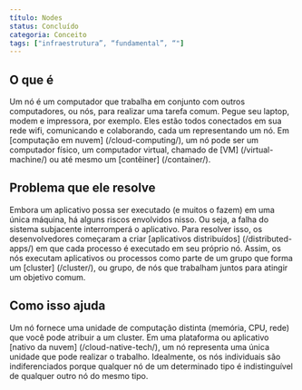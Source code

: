 ```yaml
---
título: Nodes
status: Concluído
categoria: Conceito
tags: ["infraestrutura”, “fundamental”, “"]
---
```


## O que é

Um nó é um computador que trabalha em conjunto com outros computadores, ou nós, para realizar uma tarefa comum. 
Pegue seu laptop, modem e impressora, por exemplo. 
Eles estão todos conectados em sua rede wifi, comunicando e colaborando, cada um representando um nó. 
Em [computação em nuvem] (/cloud-computing/), um nó pode ser um computador físico, 
um computador virtual, chamado de [VM] (/virtual-machine/) ou até mesmo um [contêiner] (/container/).

## Problema que ele resolve

Embora um aplicativo possa ser executado (e muitos o fazem) em uma única máquina, há alguns riscos envolvidos nisso. 
Ou seja, a falha do sistema subjacente interromperá o aplicativo. 
Para resolver isso, os desenvolvedores começaram a criar [aplicativos distribuídos] (/distributed-apps/) em que cada processo é executado em seu próprio nó. 
Assim, os nós executam aplicativos ou processos como parte de um grupo que forma um [cluster] (/cluster/), ou grupo, de nós que trabalham juntos para atingir um objetivo comum.

## Como isso ajuda

Um nó fornece uma unidade de computação distinta (memória, CPU, rede) que você pode atribuir a um cluster. 
Em uma plataforma ou aplicativo [nativo da nuvem] (/cloud-native-tech/), um nó representa uma única unidade que pode realizar o trabalho. 
Idealmente, os nós individuais são indiferenciados porque 
qualquer nó de um determinado tipo é indistinguível de qualquer outro nó do mesmo tipo.
